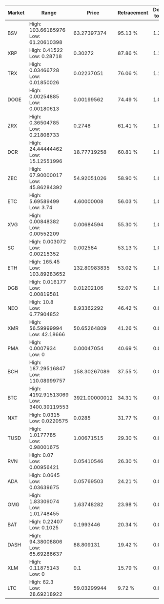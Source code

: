 | Market | Range | Price| Retracement | Doubles to 50% |
| --- | --- | --- | --- | --- |
| BSV | High: 103.66185976<br />Low: 61.20610398 | 63.27397374 | 95.13 % | 1.30 |
| XRP | High: 0.41522<br />Low: 0.28718 | 0.30272 | 87.86 % | 1.16 |
| TRX | High: 0.03466728<br />Low: 0.01850026 | 0.02237051 | 76.06 % | 1.19 |
| DOGE | High: 0.00254885<br />Low: 0.00180613 | 0.00199562 | 74.49 % | 1.09 |
| ZRX | High: 0.36504785<br />Low: 0.21808733 | 0.2748 | 61.41 % | 1.06 |
| DCR | High: 24.44444462<br />Low: 15.12551996 | 18.77719258 | 60.81 % | 1.05 |
| ZEC | High: 67.90000017<br />Low: 45.86284392 | 54.92051026 | 58.90 % | 1.04 |
| ETC | High: 5.69589499<br />Low: 3.74 | 4.60000008 | 56.03 % | 1.03 |
| XVG | High: 0.00848382<br />Low: 0.00552209 | 0.00684594 | 55.30 % | 1.02 |
| SC | High: 0.003072<br />Low: 0.00215352 | 0.002584 | 53.13 % | 1.01 |
| ETH | High: 165.45<br />Low: 103.89283652 | 132.80983835 | 53.02 % | 1.01 |
| DGB | High: 0.016177<br />Low: 0.00819581 | 0.01202106 | 52.07 % | 1.01 |
| NEO | High: 10.8<br />Low: 6.77904852 | 8.93362292 | 46.42 % | 0.00 |
| XMR | High: 56.59999994<br />Low: 42.18666 | 50.65264809 | 41.26 % | 0.00 |
| PMA | High: 0.0007934<br />Low: 0 | 0.00047054 | 40.69 % | 0.00 |
| BCH | High: 187.29516847<br />Low: 110.08999757 | 158.30267089 | 37.55 % | 0.00 |
| BTC | High: 4192.91513069<br />Low: 3400.39119553 | 3921.00000012 | 34.31 % | 0.00 |
| NXT | High: 0.0315<br />Low: 0.0220575 | 0.0285 | 31.77 % | 0.00 |
| TUSD | High: 1.0177785<br />Low: 0.98001675 | 1.00671515 | 29.30 % | 0.00 |
| RVN | High: 0.07<br />Low: 0.00956421 | 0.05410546 | 26.30 % | 0.00 |
| ADA | High: 0.0645<br />Low: 0.03639675 | 0.05769503 | 24.21 % | 0.00 |
| OMG | High: 1.83309074<br />Low: 1.01748455 | 1.63748282 | 23.98 % | 0.00 |
| BAT | High: 0.22407<br />Low: 0.1025 | 0.1993446 | 20.34 % | 0.00 |
| DASH | High: 94.38008806<br />Low: 65.69286637 | 88.809131 | 19.42 % | 0.00 |
| XLM | High: 0.11875143<br />Low: 0 | 0.1 | 15.79 % | 0.00 |
| LTC | High: 62.3<br />Low: 28.69218922 | 59.03299944 | 9.72 % | 0.00 |

